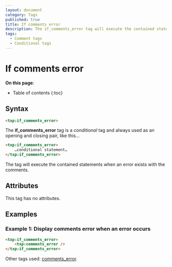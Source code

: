 ```yaml
---
layout: document
category: Tags
published: true
title: If comments error
description: The if_comments_error tag will execute the contained statements when an error exists with the comments.
tags:
  - Comment tags
  - Conditional tags
---
```


# If comments error

**On this page**:

* Table of contents
{:toc}

## Syntax

~~~ html
<txp:if_comments_error>
~~~

The **if_comments_error** tag is a *conditional* tag and always used as an opening and closing pair, like this…

~~~ html
<txp:if_comments_error>
    …conditional statement…
</txp:if_comments_error>
~~~

The tag will execute the contained statements when an error exists with the comments.

## Attributes

This tag has no attributes.

## Examples

### Example 1: Display comments error when an error occurs

~~~ html
<txp:if_comments_error>
    <txp:comments_error />
</txp:if_comments_error>
~~~

Other tags used: [comments_error](comments_error).
